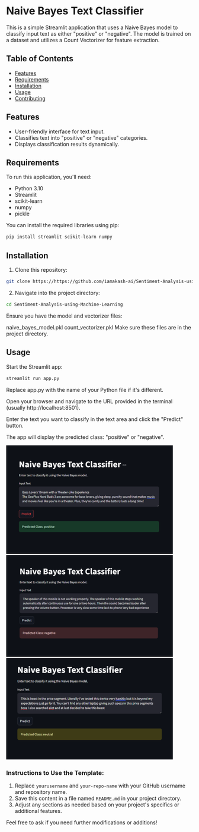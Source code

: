 # Naive Bayes Text Classifier

This is a simple Streamlit application that uses a Naive Bayes model to classify input text as either "positive" or "negative". The model is trained on a dataset and utilizes a Count Vectorizer for feature extraction.

## Table of Contents
- [Features](#features)
- [Requirements](#requirements)
- [Installation](#installation)
- [Usage](#usage)
- [Contributing](#contributing)

## Features
- User-friendly interface for text input.
- Classifies text into "positive" or "negative" categories.
- Displays classification results dynamically.

## Requirements
To run this application, you'll need:
- Python 3.10
- Streamlit
- scikit-learn
- numpy
- pickle 

You can install the required libraries using pip:

```bash
pip install streamlit scikit-learn numpy
```
## Installation
1. Clone this repository:

```bash
git clone https://https://github.com/iamakash-ai/Sentiment-Analysis-using-Machine-Learning.git
```
2. Navigate into the project directory:
```bash
cd Sentiment-Analysis-using-Machine-Learning
```
Ensure you have the model and vectorizer files:

naive_bayes_model.pkl
count_vectorizer.pkl
Make sure these files are in the project directory.

## Usage
Start the Streamlit app:

```bash
streamlit run app.py
```
Replace app.py with the name of your Python file if it's different.

Open your browser and navigate to the URL provided in the terminal (usually http://localhost:8501).

Enter the text you want to classify in the text area and click the "Predict" button.

The app will display the predicted class: "positive" or "negative".

<img src="output/positive.PNG" width=450 alt="Little example"></img> 
<img src="output/negative.PNG" width=450 alt="Little example"></img>
<img src="output/neutral.PNG" width=450 alt="Little example"></img>



### Instructions to Use the Template:
1. Replace `yourusername` and `your-repo-name` with your GitHub username and repository name.
2. Save this content in a file named `README.md` in your project directory.
3. Adjust any sections as needed based on your project's specifics or additional features.

Feel free to ask if you need further modifications or additions!

